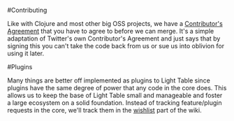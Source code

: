 #Contributing

Like with Clojure and most other big OSS projects, we have a [Contributor's Agreement](https://docs.google.com/a/kodowa.com/forms/d/1ME_PT6qLKUcALUEz1h1yerLF7vP_Rnohpb9RvMLDALg/viewform) that you have to agree to before we can merge. It's a simple adaptation of Twitter's own Contributor's Agreement and just says that by signing this you can't take the code back from us or sue us into oblivion for using it later.

#Plugins

Many things are better off implemented as plugins to Light Table since plugins have the same degree of power that any code in the core does. This allows us to keep the base of Light Table small and manageable and foster a large ecosystem on a solid foundation. Instead of tracking feature/plugin requests in the core, we'll track them in the [wishlist](https://github.com/LightTable/LightTable/wiki/Feature-wishlist) part of the wiki.
